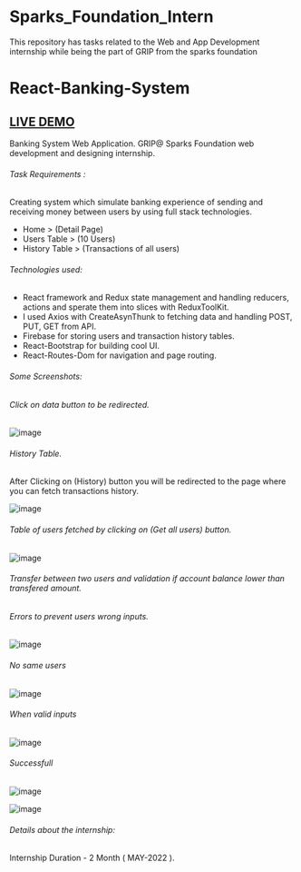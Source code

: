 # Sparks_Foundation_Intern
This repository has tasks related to the Web and App Development internship while being the part of GRIP from the sparks foundation
# React-Banking-System

## [LIVE DEMO](https://bank-system-app.web.app/Home)

Banking System Web Application. GRIP@ Sparks Foundation web development and designing internship.

###### Task Requirements : 

Creating system which simulate banking experience of sending and receiving money between users by using full stack technologies.

- Home > (Detail Page) 
- Users Table > (10 Users)
- History Table > (Transactions of all users)


###### Technologies used:

- React framework and Redux state management and handling reducers, actions and sperate them into slices with ReduxToolKit.
- I used Axios with CreateAsynThunk to fetching data and handling POST, PUT, GET  from API.
- Firebase for storing users and transaction history tables.
- React-Bootstrap for building cool UI.
- React-Routes-Dom for navigation and page routing.


###### Some Screenshots:

###### Click on data button to be redirected.

![image](https://user-images.githubusercontent.com/88718975/174402967-98c655c4-9a2d-4bd1-b59e-a0708019066d.png)


###### History Table.

After Clicking on (History) button you will be redirected to the page where you can fetch transactions history.

![image](https://user-images.githubusercontent.com/88718975/174402980-252ad3f4-8f18-4663-a908-e772f85882bd.png)


###### Table of users fetched by clicking on (Get all users) button.

![image](https://user-images.githubusercontent.com/88718975/174403206-6085a682-818a-4fc5-a15a-93aff9401202.png)


###### Transfer between two users and validation if account balance lower than transfered amount.



###### Errors to prevent users wrong inputs.

![image](https://user-images.githubusercontent.com/88718975/174403564-d9ba707d-7c1c-4b01-bdb6-38a1400b166c.png)



###### No same users 

![image](https://user-images.githubusercontent.com/88718975/174403629-7e3f3c02-e709-49d0-8c9c-2e06d0fa1a13.png)



###### When valid inputs 

![image](https://user-images.githubusercontent.com/88718975/174403723-b613cf5c-d957-4e55-ba6c-6e39f2bc8ab7.png)


###### Successfull 

![image](https://user-images.githubusercontent.com/88718975/174403809-0160a1ee-b2e7-40df-8d11-81d2086fe484.png)



![image](https://user-images.githubusercontent.com/88718975/174403986-ba070252-25c0-43c3-a866-28eb108eba16.png)




###### Details about the internship: 

Internship Duration - 2 Month ( MAY-2022 ).
